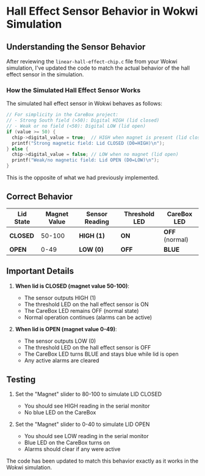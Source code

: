 # Hall Effect Sensor Behavior in Wokwi Simulation

## Understanding the Sensor Behavior

After reviewing the `linear-hall-effect-chip.c` file from your Wokwi simulation, I've updated the code to match the actual behavior of the hall effect sensor in the simulation.

### How the Simulated Hall Effect Sensor Works

The simulated hall effect sensor in Wokwi behaves as follows:

```c
// For simplicity in the CareBox project:
// - Strong South field (>50): Digital HIGH (lid closed)
// - Weak or no field (<50): Digital LOW (lid open)
if (value >= 50) {
  chip->digital_value = true;  // HIGH when magnet is present (lid closed)
  printf("Strong magnetic field: Lid CLOSED (D0=HIGH)\n");
} else {
  chip->digital_value = false; // LOW when no magnet (lid open)
  printf("Weak/no magnetic field: Lid OPEN (D0=LOW)\n");
}
```

This is the opposite of what we had previously implemented.

## Correct Behavior

| Lid State | Magnet Value | Sensor Reading | Threshold LED | CareBox LED |
|-----------|--------------|----------------|---------------|------------|
| **CLOSED** | 50-100 | **HIGH (1)** | **ON** | **OFF** (normal) |
| **OPEN** | 0-49 | **LOW (0)** | **OFF** | **BLUE** |

## Important Details

1. **When lid is CLOSED (magnet value 50-100)**:
   - The sensor outputs HIGH (1)
   - The threshold LED on the hall effect sensor is ON
   - The CareBox LED remains OFF (normal state)
   - Normal operation continues (alarms can be active)

2. **When lid is OPEN (magnet value 0-49)**:
   - The sensor outputs LOW (0)
   - The threshold LED on the hall effect sensor is OFF
   - The CareBox LED turns BLUE and stays blue while lid is open
   - Any active alarms are cleared

## Testing

1. Set the "Magnet" slider to 80-100 to simulate LID CLOSED
   - You should see HIGH reading in the serial monitor
   - No blue LED on the CareBox

2. Set the "Magnet" slider to 0-40 to simulate LID OPEN
   - You should see LOW reading in the serial monitor
   - Blue LED on the CareBox turns on
   - Alarms should clear if any were active

The code has been updated to match this behavior exactly as it works in the Wokwi simulation.
